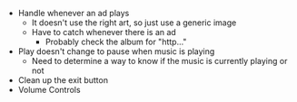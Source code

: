  - Handle whenever an ad plays
	 - It doesn't use the right art, so just use a generic image
	 - Have to catch whenever there is an ad
		 - Probably check the album for "http..."
 - Play doesn't change to pause when music is playing
	 - Need to determine a way to know if the music is currently playing or not
 - Clean up the exit button
 - Volume Controls